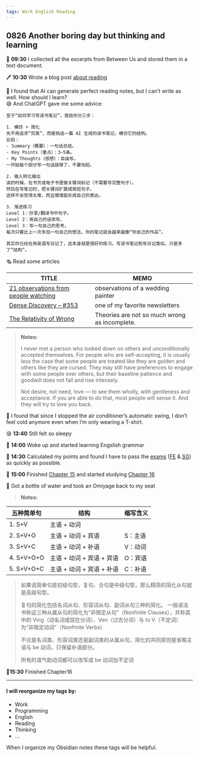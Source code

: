 ```yaml
---
tags: Work English Reading
---
```


## 0826 Another boring day but thinking and learning

📔 **09:30** I collected all the excerpts from Between Us and stored them in a text document.

🖊️ **10:30** Wrote a blog post [about reading](https://sakae1222.github.io/2025/08/26/thinking.html) 

💭 I found that AI can generate perfect reading notes, but I can’t write as well. How should I learn?  
😅 And ChatGPT gave me some advice:  

```
至于“如何学习写读书笔记”，我给你分三步：

1. 模仿 + 简化  
先不用追求“完美”，而是挑选一篇 AI 生成的读书笔记，模仿它的结构。  
比如：  
- Summary（概要）：一句话总结。  
- Key Points（重点）：3–5条。  
- My Thoughts（感想）：自由写。  
一开始每个部分写一句话就够了，不要怕短。

2. 输入转化输出  
读的时候，在书页或电子书里做关键词标记（不需要写完整句子）。
然后在写笔记时，把关键词扩展成简短句子。
这样不会觉得太难，而且慢慢能形成自己的表达。

3. 渐进练习
Level 1：抄录/翻译书中句子。
Level 2：用自己的话改写。
Level 3：写一句自己的思考。
每次只要比上一次多加一句自己的想法，你的笔记就会越来越像“你自己的作品”。

其实你已经在用英语写日记了，这本身就是很好的练习。写读书笔记和写日记类似，只是多了“结构”。
```

🗞️ Read some articles

|TITLE|MEMO|
|---|---|
|[21 observations from people watching](https://skincontact.substack.com/p/21-observations-from-people-watching?ref=DenseDiscovery-352)|observations of a wedding painter|
|[Dense Discovery – #353](https://www.densediscovery.com/issues/353)|one of my favorite newsletters|
|[The Relativity of Wrong](https://hermiene.net/essays-trans/relativity_of_wrong.html?ref=DenseDiscovery-353)|Theories are not so much wrong as incomplete.|

>**Notes:**
>
>I never met a person who looked down on others and unconditionally accepted themselves.
>For people who are self-accepting, it is usually less the case that some people are treated like they are golden and others like they are cursed.
>They may still have preferences to engage with some people over others, but their baseline patience and goodwill does not fall and rise intensely.
>
>Not desire, not need, love — to see them wholly, with gentleness and acceptance.
>If you are able to do that, most people will sense it. And they will try to love you back.


💭 I found that since I stopped the air conditioner’s automatic swing, I don’t feel cold anymore even when I’m only wearing a T-shirt.

😪 **13:40** Still felt so sleepy

📗 **14:00** Woke up and started learning Engslish grammar

📝 **14:30** Calculated my points and found I have to pass the [exams](https://www.ipa.go.jp/shiken/mousikomi/cbt_sg_fe.html) ([FE](https://www.ipa.go.jp/shiken/kubun/fe.html) & [SG](https://www.ipa.go.jp/shiken/kubun/sg.html)) as quickly as possible.

📗 **15:00** Finished [Chapter 15](https://llwslc.github.io/grammar-club/content/Chapter15.html) and started studying [Chapter 16](https://llwslc.github.io/grammar-club/content/Chapter16.html)

🚰 Got a bottle of water and took an Omiyage back to my seat

>**Notes:**

|五种简单句|结构|缩写含义|
|---|---|---|
|1. S+V|主语 + 动词	|
|2. S+V+O|主语 + 动词 + 宾语|S：主语|
|3. S+V+C|主语 + 动词 + 补语|V：动词|
|4. S+V+O+O|主语 + 动词 + 宾语 + 宾语|O：宾语|
|5. S+V+O+C|	主语 + 动词 + 宾语 + 补语|	C：补语|

>如果说简单句是初级句型，复句、合句是中级句型，那么精简的简化从句就是高级句型。
>
>复句的简化包括名词从句、形容词从句、副词从句三种的简化。
>一般语法书称这三种从属从句的简化为“非限定从句”（Nonfinite Clauses），并称其中的 Ving（动名词或现在分词）、Ven（过去分词）与 to V（不定词）为“非限定动词”（Nonfmite Verbs）
>
>不论是名词类、形容词类还是副词类的从属从句，简化的共同原则是省略主语与 be 动词，只保留补语部分。
>
>所有的语气助动词都可以改写成 be 动词加不定词

📗**15:30** Finished Chapter16

---

#### I will reorganize my tags by:

- Work
- Programming
- English
- Reading
- Thinking
- ...

When I organize my Obsidian notes these tags will be helpful.
